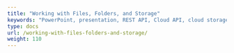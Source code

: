 ```yaml
---
title: "Working with Files, Folders, and Storage"
keywords: "PowerPoint, presentation, REST API, Cloud API, cloud storage, file storage"
type: docs
url: /working-with-files-folders-and-storage/
weight: 110
---
```

